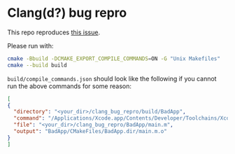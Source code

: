 # Clang(d?) bug repro

This repo reproduces [this issue](https://github.com/clangd/clangd/issues/1838).

Please run with:

```sh
cmake -Bbuild -DCMAKE_EXPORT_COMPILE_COMMANDS=ON -G "Unix Makefiles"
cmake --build build
```

`build/compile_commands.json` should look like the following if you cannot run the above commands for some reason:

```json
[
{
  "directory": "<your_dir>/clang_bug_repro/build/BadApp",
  "command": "/Applications/Xcode.app/Contents/Developer/Toolchains/XcodeDefault.xctoolchain/usr/bin/cc  -I<your_dir>/clang_bug_repro/BadModule -x objective-c -std=gnu17 -arch arm64 -isysroot /Applications/Xcode.app/Contents/Developer/Platforms/MacOSX.platform/Developer/SDKs/MacOSX14.0.sdk -fmodules -o CMakeFiles/BadApp.dir/main.m.o -c <your_dir>/clang_bug_repro/BadApp/main.m",
  "file": "<your_dir>/clang_bug_repro/BadApp/main.m",
  "output": "BadApp/CMakeFiles/BadApp.dir/main.m.o"
}
]
```
